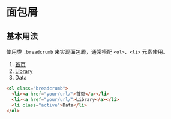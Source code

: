 # 面包屑

## 基本用法

使用类 `.breadcrumb` 来实现面包屑，通常搭配 `<ol>`、`<li>` 元素使用。

<Example>
  <ol class="breadcrumb">
    <li><a href="your/url/">首页</a></li>
    <li><a href="your/url/">Library</a></li>
    <li class="active">Data</li>
  </ol>
</Example>

```html
<ol class="breadcrumb">
  <li><a href="your/url/">首页</a></li>
  <li><a href="your/url/">Library</a></li>
  <li class="active">Data</li>
</ol>
```
